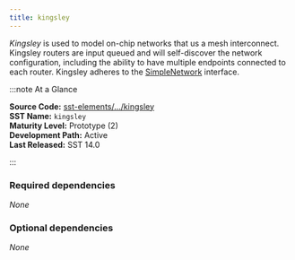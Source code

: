```yaml
---
title: kingsley
---
```



*Kingsley* is used to model on-chip networks that us a mesh interconnect.  Kingsley routers are input queued and will self-discover the network configuration, including the ability to have multiple endpoints connected to each router. Kingsley adheres to the [SimpleNetwork](../../core/iface/SimpleNetwork/class) interface.

:::note At a Glance

**Source Code:** [sst-elements/.../kingsley](https://github.com/sstsimulator/sst-elements/tree/master/src/sst/elements/kingsley) &nbsp;  
**SST Name:** `kingsley` &nbsp;  
**Maturity Level:** Prototype (2) &nbsp;  
**Development Path:** Active &nbsp;   
**Last Released:** SST 14.0

:::

### Required dependencies
*None*

### Optional dependencies
*None* 

